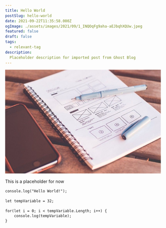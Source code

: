 ```yaml
---
title: Hello World
postSlug: hello-world
date: 2021-09-22T11:35:58.000Z
ogImage: ./assets/images/2021/09/1_INQOqFg9aha-aEJbqhXQUw.jpeg
featured: false
draft: false
tags:
  - relevant-tag
description:
  Placeholder description for imported post from Ghost Blog 
---
```

![Featured Image](./assets/images/2021/09/1_INQOqFg9aha-aEJbqhXQUw.jpeg)

This is a placeholder for now

    console.log("Hello World!");
    
    let tempVariable = 32;
    
    for(let i = 0; i < tempVariable.Length; i++) {
        console.log(tempVariable);
    }
